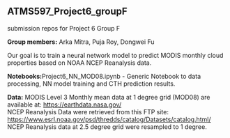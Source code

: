 ## ATMS597_Project6_groupF
submission repos for Project 6 Group F

<b>Group members:</b> Arka Mitra, Puja Roy, Dongwei Fu

Our goal is to train a neural network model to predict MODIS monthly cloud properties based on NOAA NCEP Reanalysis data.

<b>Notebooks:</b>Project6_NN_MOD08.ipynb - Generic Notebook to data processing, NN model training and CTH prediction results. <br>

<b>Data:</b>
MODIS Level 3 Monthly mean data at 1 degree grid (MOD08) are available at: https://earthdata.nasa.gov/ <br>
NCEP Reanalysis Data were retrieved from this FTP site: https://www.esrl.noaa.gov/psd/thredds/catalog/Datasets/catalog.html/ <br>
NCEP Reanalysis data at 2.5 degree grid were resampled to 1 degree.
